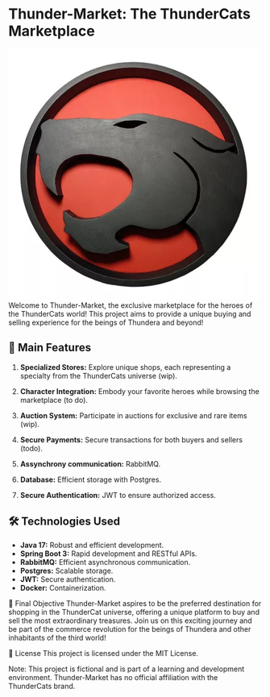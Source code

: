 # Thunder-Market: The ThunderCats Marketplace
<img src="generic-store-api/src/main/resources/img/img.png">
Welcome to Thunder-Market, the exclusive marketplace for the heroes of the ThunderCats world! This project aims to provide a unique buying and selling experience for the beings of Thundera and beyond!

## 🚀 Main Features

1. **Specialized Stores:** Explore unique shops, each representing a specialty from the ThunderCats universe (wip).

2. **Character Integration:** Embody your favorite heroes while browsing the marketplace (to do).

3. **Auction System:** Participate in auctions for exclusive and rare items (wip).

4. **Secure Payments:** Secure transactions for both buyers and sellers (todo).

5. **Assynchrony communication:** RabbitMQ.

6. **Database:** Efficient storage with Postgres.

7. **Secure Authentication:** JWT to ensure authorized access.

## 🛠️ Technologies Used

- **Java 17:** Robust and efficient development.
- **Spring Boot 3:** Rapid development and RESTful APIs.
- **RabbitMQ:** Efficient asynchronous communication.
- **Postgres:** Scalable storage.
- **JWT:** Secure authentication.
- **Docker:** Containerization.

🎯 Final Objective
Thunder-Market aspires to be the preferred destination for shopping in the ThunderCat universe, offering a unique platform to buy and sell the most extraordinary treasures. Join us on this exciting journey and be part of the commerce revolution for the beings of Thundera and other inhabitants of the third world!

📝 License
This project is licensed under the MIT License.

Note: This project is fictional and is part of a learning and development environment. Thunder-Market has no official affiliation with the ThunderCats brand.

